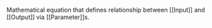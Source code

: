 Mathematical equation that defines relationship between [[Input]] and [[Output]] via [[Parameter]]s.